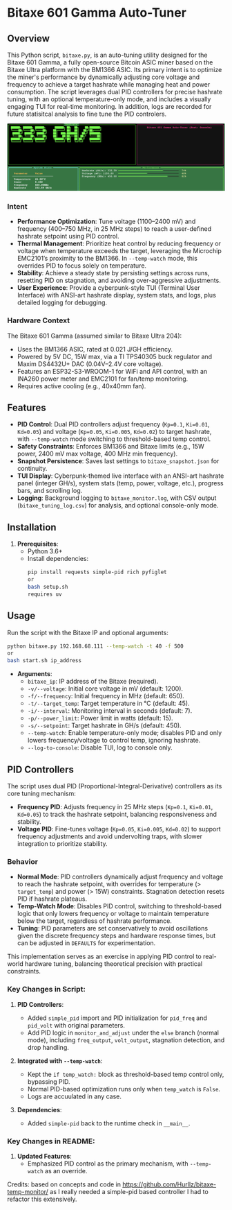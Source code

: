 # Bitaxe 601 Gamma Auto-Tuner

## Overview

This Python script, `bitaxe.py`, is an auto-tuning utility designed for the Bitaxe 601 Gamma, a fully open-source Bitcoin ASIC miner based on the Bitaxe Ultra platform with the BM1366 ASIC. Its primary intent is to optimize the miner's performance by dynamically adjusting core voltage and frequency to achieve a target hashrate while managing heat and power consumption. The script leverages dual PID controllers for precise hashrate tuning, with an optional temperature-only mode, and includes a visually engaging TUI for real-time monitoring. In addition, logs are recorded for future statisitcal analysis to fine tune the PID controlers. 

![example running](screenshot2.png)

### Intent
- **Performance Optimization**: Tune voltage (1100–2400 mV) and frequency (400–750 MHz, in 25 MHz steps) to reach a user-defined hashrate setpoint using PID control.
- **Thermal Management**: Prioritize heat control by reducing frequency or voltage when temperature exceeds the target, leveraging the Microchip EMC2101’s proximity to the BM1366. In `--temp-watch` mode, this overrides PID to focus solely on temperature.
- **Stability**: Achieve a steady state by persisting settings across runs, resetting PID on stagnation, and avoiding over-aggressive adjustments.
- **User Experience**: Provide a cyberpunk-style TUI (Terminal User Interface) with ANSI-art hashrate display, system stats, and logs, plus detailed logging for debugging.

### Hardware Context
The Bitaxe 601 Gamma (assumed similar to Bitaxe Ultra 204):
- Uses the BM1366 ASIC, rated at 0.021 J/GH efficiency.
- Powered by 5V DC, 15W max, via a TI TPS40305 buck regulator and Maxim DS4432U+ DAC (0.04V–2.4V core voltage).
- Features an ESP32-S3-WROOM-1 for WiFi and API control, with an INA260 power meter and EMC2101 for fan/temp monitoring.
- Requires active cooling (e.g., 40x40mm fan).

## Features

- **PID Control**: Dual PID controllers adjust frequency (`Kp=0.1`, `Ki=0.01`, `Kd=0.05`) and voltage (`Kp=0.05`, `Ki=0.005`, `Kd=0.02`) to target hashrate, with `--temp-watch` mode switching to threshold-based temp control.
- **Safety Constraints**: Enforces BM1366 and Bitaxe limits (e.g., 15W power, 2400 mV max voltage, 400 MHz min frequency).
- **Snapshot Persistence**: Saves last settings to `bitaxe_snapshot.json` for continuity.
- **TUI Display**: Cyberpunk-themed live interface with an ANSI-art hashrate panel (integer GH/s), system stats (temp, power, voltage, etc.), progress bars, and scrolling log.
- **Logging**: Background logging to `bitaxe_monitor.log`, with CSV output (`bitaxe_tuning_log.csv`) for analysis, and optional console-only mode.

## Installation

1. **Prerequisites**:
   - Python 3.6+
   - Install dependencies:
     ```bash
     pip install requests simple-pid rich pyfiglet
     or
     bash setup.sh
     requires uv
     ```

## Usage

Run the script with the Bitaxe IP and optional arguments:
```bash
python bitaxe.py 192.168.68.111 --temp-watch -t 40 -f 500
or
bash start.sh ip_address
```

- **Arguments**:
  - `bitaxe_ip`: IP address of the Bitaxe (required).
  - `-v/--voltage`: Initial core voltage in mV (default: 1200).
  - `-f/--frequency`: Initial frequency in MHz (default: 650).
  - `-t/--target_temp`: Target temperature in °C (default: 45).
  - `-i/--interval`: Monitoring interval in seconds (default: 7).
  - `-p/--power_limit`: Power limit in watts (default: 15).
  - `-s/--setpoint`: Target hashrate in GH/s (default: 450).
  - `--temp-watch`: Enable temperature-only mode; disables PID and only lowers frequency/voltage to control temp, ignoring hashrate.
  - `--log-to-console`: Disable TUI, log to console only.

## PID Controllers

The script uses dual PID (Proportional-Integral-Derivative) controllers as its core tuning mechanism:
- **Frequency PID**: Adjusts frequency in 25 MHz steps (`Kp=0.1`, `Ki=0.01`, `Kd=0.05`) to track the hashrate setpoint, balancing responsiveness and stability.
- **Voltage PID**: Fine-tunes voltage (`Kp=0.05`, `Ki=0.005`, `Kd=0.02`) to support frequency adjustments and avoid undervolting traps, with slower integration to prioritize stability.

### Behavior
- **Normal Mode**: PID controllers dynamically adjust frequency and voltage to reach the hashrate setpoint, with overrides for temperature (> `target_temp`) and power (> 15W) constraints. Stagnation detection resets PID if hashrate plateaus.
- **Temp-Watch Mode**: Disables PID control, switching to threshold-based logic that only lowers frequency or voltage to maintain temperature below the target, regardless of hashrate performance.
- **Tuning**: PID parameters are set conservatively to avoid oscillations given the discrete frequency steps and hardware response times, but can be adjusted in `DEFAULTS` for experimentation.

This implementation serves as an exercise in applying PID control to real-world hardware tuning, balancing theoretical precision with practical constraints.

### Key Changes in Script:
1. **PID Controllers**:
   - Added `simple_pid` import and PID initialization for `pid_freq` and `pid_volt` with original parameters.
   - Add PID logic in `monitor_and_adjust` under the `else` branch (normal mode), including `freq_output`, `volt_output`, stagnation detection, and drop handling.

2. **Integrated with `--temp-watch`**:
   - Kept the `if temp_watch:` block as threshold-based temp control only, bypassing PID.
   - Normal PID-based optimization runs only when `temp_watch` is `False`.
   - Logs are accuulated in any case.

3. **Dependencies**:
   - Added `simple-pid` back to the runtime check in `__main__`.

### Key Changes in README:
1. **Updated Features**:
   - Emphasized PID control as the primary mechanism, with `--temp-watch` as an override.

  Credits: based on concepts and code in https://github.com/Hurllz/bitaxe-temp-monitor/ as I really needed a simple-pid based controller I had to refactor this extensively.
  
